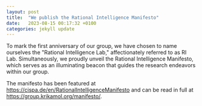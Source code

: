 ```yaml
---
layout: post
title:  "We publish the Rational Intelligence Manifesto"
date:   2023-08-15 00:17:32 +0100
categories: jekyll update
---
```


To mark the first anniversary of our group, we have chosen to name ourselves the "Rational Intelligence Lab," affectionately referred to as RI Lab. Simultaneously, we proudly unveil the Rational Intelligence Manifesto, which serves as an illuminating beacon that guides the research endeavors within our group. 

The manifesto has been featured at https://cispa.de/en/RationalIntelligenceManifesto and can be read in full at https://group.krikamol.org/manifesto/.
